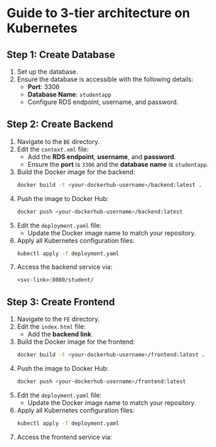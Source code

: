 # Guide to 3-tier architecture on Kubernetes

## Step 1: Create Database
1. Set up the database.
2. Ensure the database is accessible with the following details:
   - **Port**: 3306
   - **Database Name**: `studentapp`
   - Configure RDS endpoint, username, and password.

## Step 2: Create Backend
1. Navigate to the `BE` directory.
2. Edit the `context.xml` file:
   - Add the **RDS endpoint**, **username**, and **password**.
   - Ensure the **port** is `3306` and the **database name** is `studentapp`.
3. Build the Docker image for the backend:
   ```bash
   docker build -t <your-dockerhub-username>/backend:latest .
   ```
4. Push the image to Docker Hub:
   ```bash
   docker push <your-dockerhub-username>/backend:latest
   ```
5. Edit the `deployment.yaml` file:
   - Update the Docker image name to match your repository.
6. Apply all Kubernetes configuration files:
   ```bash
   kubectl apply -f deployment.yaml
   ```
7. Access the backend service via:
   ```
   <svc-link>:8080/student/
   ```

## Step 3: Create Frontend
1. Navigate to the `FE` directory.
2. Edit the `index.html` file:
   - Add the **backend link**.
3. Build the Docker image for the frontend:
   ```bash
   docker build -t <your-dockerhub-username>/frontend:latest .
   ```
4. Push the image to Docker Hub:
   ```bash
   docker push <your-dockerhub-username>/frontend:latest
   ```
5. Edit the `deployment.yaml` file:
   - Update the Docker image name to match your repository.
6. Apply all Kubernetes configuration files:
   ```bash
   kubectl apply -f deployment.yaml
   ```
7. Access the frontend service via:

 
